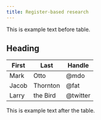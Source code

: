 ```yaml
---
title: Register-based research
---
```


This is example text before table.

## Heading

<div class="table-responsive">
  <table class="table">
    <thead class="thead-light">
      <tr>
        <th scope="col">First</th>
        <th scope="col">Last</th>
        <th scope="col">Handle</th>
      </tr>
    </thead>
    <tbody>
      <tr>
        <td>Mark</td>
        <td>Otto</td>
        <td>@mdo</td>
      </tr>
      <tr>
        <td>Jacob</td>
        <td>Thornton</td>
        <td>@fat</td>
      </tr>
      <tr>
        <td>Larry</td>
        <td>the Bird</td>
        <td>@twitter</td>
      </tr>
    </tbody>
  </table>
</div>

This is example text after the table.
